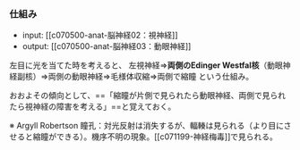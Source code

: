 ### 仕組み
- input: [[c070500-anat-脳神経02：視神経]]
- output: [[c070500-anat-脳神経03：動眼神経]]

左目に光を当てた時を考えると、
左視神経⇒**両側のEdinger Westfal核**（動眼神経副核）⇒両側の動眼神経⇒毛様体収縮⇒両側で縮瞳
という仕組み。

おおよその傾向として、==「縮瞳が片側で見られたら動眼神経、両側で見られたら視神経の障害を考える」==と覚えておく。

※ Argyll Robertson 瞳孔：対光反射は消失するが、輻輳は見られる（より目にさせると縮瞳ができる）。機序不明の現象。[[c071199-神経梅毒]]で見られる。
